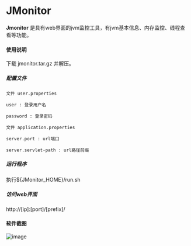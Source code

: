 # JMonitor

**Jmonitor** 是具有web界面的jvm监控工具，有jvm基本信息、内存监控、线程查看等功能。

#### 使用说明
下载 jmonitor.tar.gz 并解压。

##### 配置文件
```
文件 user.properties

user : 登录用户名

password : 登录密码

文件 application.properties

server.port : url端口

server.servlet-path : url路径前缀
```

##### 运行程序
执行${JMonitor_HOME}/run.sh

##### 访问web界面
http://[ip]:[port]/[prefix]/


#### 软件截图

![image](https://image.cafetime.cc/gallery/14a57955ab0a5fd0_2299.png)




